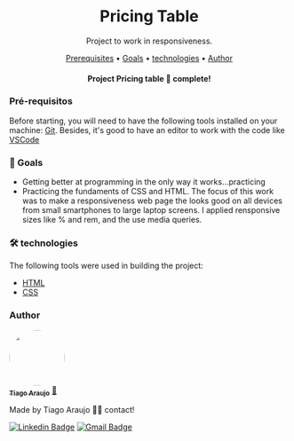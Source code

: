 <h1 align="center">Pricing Table</h1>
<p align="center">Project to work in responsiveness.</p>

<p align="center">
 <a href="#pre-requisitos">Prerequisites</a> •
 <a href="#objetivo">Goals</a> •
 <a href="#tecnologias">technologies</a> • 
 <a href="#autor">Author</a>
</p>
<h4 align="center"> 
    Project Pricing table 🚀 complete!
</h4>

<h3 id="pre-requisitos">Pré-requisitos</h3>

Before starting, you will need to have the following tools installed on your machine:
[Git](https://git-scm.com).
Besides, it's good to have an editor to work with the code like [VSCode](https://code.visualstudio.com/)

<h3 id="objetivo">🎯 Goals</h3>

- Getting better at programming in the only way it works...practicing
- Practicing the fundaments of CSS and HTML. The focus of this work was to make a responsiveness web page the looks good on all devices from small smartphones to large laptop screens. I applied rensponsive sizes like % and rem, and the use media queries.
  
<h3 id="tecnologias">🛠 technologies</h3>

The following tools were used in building the project:

- [HTML](https://developer.mozilla.org/pt-BR/docs/Web/HTML)
- [CSS](https://developer.mozilla.org/pt-BR/docs/Web/CSS)

<h3 id="autor">Author</h3>


<a href="https://www.linkedin.com/in/tiago-muniz-de-araujo-2b5b8a89/">
 <img style="border-radius: 50%;" src="https://avatars.githubusercontent.com/u/102497603?s=400&u=36ca4d7e208862291ff6e3cdbdfb76d5a4d2b0fc&v=4" width="100px;" alt=""/>
 <br />
 <sub><b>Tiago Araujo</b></sub></a> <a href="https://app.rocketseat.com.br/me/tiago-muniz-de-araujo-01020" title="Rocketseat">🚀</a>


Made by Tiago Araujo 👋🏽 contact!

[![Linkedin Badge](https://img.shields.io/badge/-Tiago-blue?style=flat-square&logo=Linkedin&logoColor=white&link=https://www.linkedin.com/in/tiago-muniz-de-araujo-2b5b8a89/)](https://www.linkedin.com/in/tiago-muniz-de-araujo-2b5b8a89/) 
[![Gmail Badge](https://img.shields.io/badge/-tiagomuniz130@gmail.com-c14438?style=flat-square&logo=Gmail&logoColor=white&link=mailto:tiagomuniz130@gmail.com)](mailto:tiagomuniz130@gmail.com)